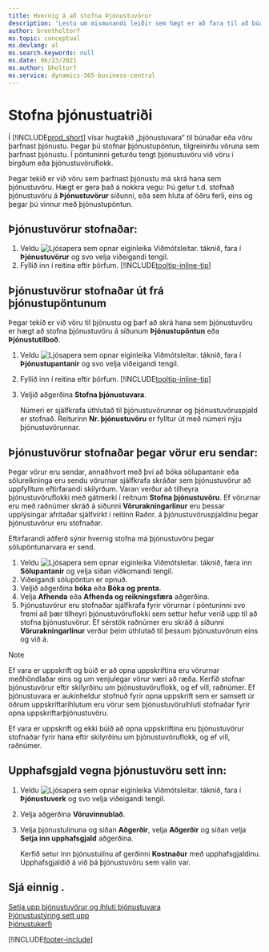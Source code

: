 ```yaml
---
title: Hvernig á að stofna Þjónustuvörur
description: 'Lestu um mismunandi leiðir sem hægt er að fara til að búa til þjónustuvörur í Business Central, til dæmis innan þjónustupöntunar eða við sendingu á vörum.'
author: brentholtorf
ms.topic: conceptual
ms.devlang: al
ms.search.keywords: null
ms.date: 06/23/2021
ms.author: bholtorf
ms.service: dynamics-365-business-central
---
```

# <a name="create-service-items"></a>Stofna þjónustuatriði

Í [!INCLUDE[prod_short](includes/prod_short.md)] vísar hugtakið „þjónustuvara“ til búnaðar eða vöru þarfnast þjónustu. Þegar þú stofnar þjónustupöntun, tilgreinirðu vöruna sem þarfnast þjónustu. Í pöntuninni geturðu tengt þjónustuvöru við vöru í birgðum eða þjónustuvöruflokk.    

Þegar tekið er við vöru sem þarfnast þjónustu má skrá hana sem þjónustuvöru. Hægt er gera það á nokkra vegu: Þú getur t.d. stofnað þjónustuvöru á **Þjónustuvörur** síðunni, eða sem hluta af öðru ferli, eins og þegar þú vinnur með þjónustupöntun.   

## <a name="to-create-a-service-item"></a>Þjónustuvörur stofnaðar:

1. Veldu ![Ljósapera sem opnar eiginleika Viðmótsleitar.](media/ui-search/search_small.png "Segðu mér hvað þú vilt gera") táknið, fara í **Þjónustuvörur** og svo velja viðeigandi tengil.
2. Fyllið inn í reitina eftir þörfum. [!INCLUDE[tooltip-inline-tip](includes/tooltip-inline-tip_md.md)]  

## <a name="to-create-service-items-within-a-service-order"></a>Þjónustuvörur stofnaðar út frá þjónustupöntunum

Þegar tekið er við vöru til þjónustu og þarf að skrá hana sem þjónustuvöru er hægt að stofna þjónustuvöru á síðunum **Þjónustupöntun** eða **Þjónustutilboð**.  

1. Veldu ![Ljósapera sem opnar eiginleika Viðmótsleitar.](media/ui-search/search_small.png "Segðu mér hvað þú vilt gera") táknið, fara í **Þjónustupantanir** og svo velja viðeigandi tengil.  
2. Fyllið inn í reitina eftir þörfum. [!INCLUDE[tooltip-inline-tip](includes/tooltip-inline-tip_md.md)]  
3. Veljið aðgerðina **Stofna þjónustuvara**.  

    Númeri er sjálfkrafa úthlutað til þjónustuvörunnar og þjónustuvöruspjald er stofnað. Reiturinn **Nr. þjónustuvöru** er fylltur út með númeri nýju þjónustuvörunnar.

## <a name="to-create-a-service-item-when-shipping-items"></a>Þjónustuvörur stofnaðar þegar vörur eru sendar:

Þegar vörur eru sendar, annaðhvort með því að bóka sölupantanir eða sölureikninga eru sendu vörurnar sjálfkrafa skráðar sem þjónustuvörur að uppfylltum eftirfarandi skilyrðum. Varan verður að tilheyra þjónustuvöruflokki með gátmerki í reitnum **Stofna þjónustuvöru**. Ef vörurnar eru með raðnúmer skráð á síðunni **Vörurakningarlínur** eru þessar upplýsingar afritaðar sjálfvirkt í reitinn Raðnr. á þjónustuvöruspjaldinu þegar þjónustuvörur eru stofnaðar.  

Eftirfarandi aðferð sýnir hvernig stofna má þjónustuvöru þegar sölupöntunarvara er send.  

1. Veldu ![Ljósapera sem opnar eiginleika Viðmótsleitar.](media/ui-search/search_small.png "Segðu mér hvað þú vilt gera") táknið, færa inn **Sölupantanir** og velja síðan viðkomandi tengil.  
2. Viðeigandi sölupöntun er opnuð.  
3. Veljið aðgerðina **bóka** eða **Bóka og prenta**.  
4. Velja **Afhenda** eða **Afhenda og reikningsfæra** aðgerðina.  
5. Þjónustuvörur eru stofnaðar sjálfkrafa fyrir vörurnar í pöntuninni svo fremi að þær tilheyri þjónustuvöruflokki sem settur hefur verið upp til að stofna þjónustuvörur. Ef sérstök raðnúmer eru skráð á síðunni **Vörurakningarlínur** verður þeim úthlutað til þessum þjónustuvörum eins og við á.  

> [!NOTE]  
>  Ef vara er uppskrift og búið er að opna uppskriftina eru vörurnar meðhöndlaðar eins og um venjulegar vörur væri að ræða. Kerfið stofnar þjónustuvörur eftir skilyrðinu um þjónustuvöruflokk, og ef vill, raðnúmer. Ef þjónustuvara er aukinheldur stofnuð fyrir opna uppskrift sem er samsett úr öðrum uppskriftaríhlutum eru vörur sem þjónustuvöruíhluti stofnaðar fyrir opna uppskriftarþjónustuvöru.  
>   
>  Ef vara er uppskrift og ekki búið að opna uppskriftina eru þjónustuvörur stofnaðar fyrir hana eftir skilyrðinu um þjónustuvöruflokk, og ef vill, raðnúmer.  

## <a name="to-insert-a-starting-fee-for-a-service-item"></a>Upphafsgjald vegna þjónustuvöru sett inn:

1. Veldu ![Ljósapera sem opnar eiginleika Viðmótsleitar.](media/ui-search/search_small.png "Segðu mér hvað þú vilt gera") táknið, fara í **Þjónustuverk** og svo velja viðeigandi tengil.
2. Velja aðgerðina **Vöruvinnublað**.
3. Velja þjónustulínuna og síðan **Aðgerðir**, velja **Aðgerðir** og síðan velja **Setja inn upphafsgjald** aðgerðina.  

    Kerfið setur inn þjónustulínu af gerðinni **Kostnaður** með upphafsgjaldinu. Upphafsgjaldið á við þá þjónustuvöru sem valin var.

## <a name="see-also"></a>Sjá einnig .

[Setja upp þjónustuvörur og íhluti þjónustuvara](service-how-setup-service-items.md)  
[Þjónustustýring sett upp](service-setup-service.md)  
[Þjónustukerfi](service-service.md)  


[!INCLUDE[footer-include](includes/footer-banner.md)]
